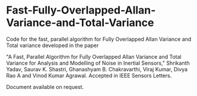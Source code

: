# Fast-Fully-Overlapped-Allan-Variance-and-Total-Variance
Code for the fast, parallel algorithm for Fully Overlapped Allan Variance and Total variance developed in the paper

"A Fast, Parallel Algorithm for Fully Overlapped Allan Variance and Total Variance for Analysis and Modelling of Noise in Inertial Sensors," Shrikanth Yadav, Saurav K. Shastri, Ghanashyam B. Chakravarthi, Viraj Kumar, Divya Rao A and Vinod Kumar Agrawal.  Accepted in IEEE Sensors Letters.

Document available on request.
